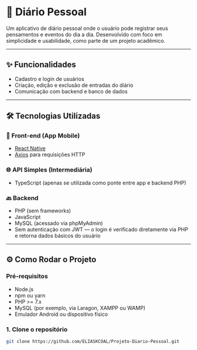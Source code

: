 # 📘 Diário Pessoal

Um aplicativo de diário pessoal onde o usuário pode registrar seus pensamentos e eventos do dia a dia. Desenvolvido com foco em simplicidade e usabilidade, como parte de um projeto acadêmico.

---

## ✨ Funcionalidades

- Cadastro e login de usuários
- Criação, edição e exclusão de entradas do diário
- Comunicação com backend e banco de dados

---

## 🛠️ Tecnologias Utilizadas

### 📱 Front-end (App Mobile)
- [React Native](https://reactnative.dev/)
- [Axios](https://axios-http.com/) para requisições HTTP

### 🌐 API Simples (Intermediária)
- TypeScript (apenas se utilizada como ponte entre app e backend PHP)

### 🔙 Backend
- PHP (sem frameworks)
- JavaScript
- MySQL (acessado via phpMyAdmin)
- Sem autenticação com JWT — o login é verificado diretamente via PHP e retorna dados básicos do usuário

---

## ⚙️ Como Rodar o Projeto

### Pré-requisitos
- Node.js
- npm ou yarn
- PHP >= 7.x
- MySQL (por exemplo, via Laragon, XAMPP ou WAMP)
- Emulador Android ou dispositivo físico

### 1. Clone o repositório

```bash
git clone https://github.com/ELIASKCOAL/Projeto-Diario-Pessoal.git
